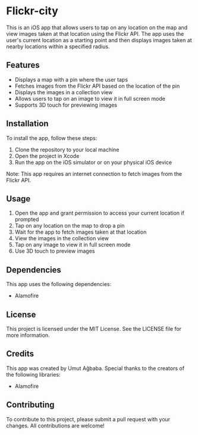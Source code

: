 # Flickr-city

This is an iOS app that allows users to tap on any location on the map and view images taken at that location using the Flickr API. The app uses the user's current location as a starting point and then displays images taken at nearby locations within a specified radius.

## Features

- Displays a map with a pin where the user taps
- Fetches images from the Flickr API based on the location of the pin
- Displays the images in a collection view
- Allows users to tap on an image to view it in full screen mode
- Supports 3D touch for previewing images

## Installation

To install the app, follow these steps:

1. Clone the repository to your local machine
2. Open the project in Xcode
3. Run the app on the iOS simulator or on your physical iOS device

Note: This app requires an internet connection to fetch images from the Flickr API.

## Usage

1. Open the app and grant permission to access your current location if prompted
2. Tap on any location on the map to drop a pin
3. Wait for the app to fetch images taken at that location
4. View the images in the collection view
5. Tap on any image to view it in full screen mode
6. Use 3D touch to preview images


## Dependencies

This app uses the following dependencies:

- Alamofire

## License

This project is licensed under the MIT License. See the LICENSE file for more information.

## Credits

This app was created by Umut Ağbaba. Special thanks to the creators of the following libraries:

- Alamofire


## Contributing

To contribute to this project, please submit a pull request with your changes. All contributions are welcome!
